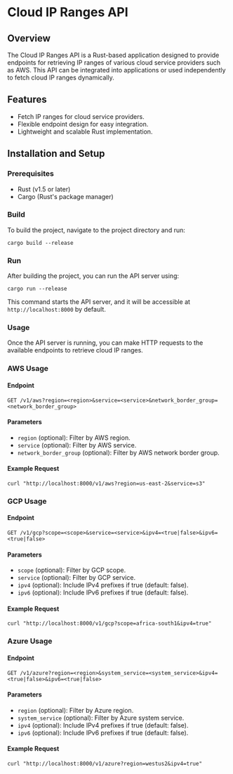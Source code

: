 # Cloud IP Ranges API

## Overview

The Cloud IP Ranges API is a Rust-based application designed to provide endpoints for retrieving IP ranges of various cloud service providers such as AWS. This API can be integrated into applications or used independently to fetch cloud IP ranges dynamically.

## Features

- Fetch IP ranges for cloud service providers.
- Flexible endpoint design for easy integration.
- Lightweight and scalable Rust implementation.

## Installation and Setup

### Prerequisites

- Rust (v1.5 or later)
- Cargo (Rust's package manager)

### Build

To build the project, navigate to the project directory and run:

```
cargo build --release
```

### Run

After building the project, you can run the API server using:

```
cargo run --release
```

This command starts the API server, and it will be accessible at `http://localhost:8000` by default.

### Usage

Once the API server is running, you can make HTTP requests to the available endpoints to retrieve cloud IP ranges.

### AWS Usage

#### Endpoint

```
GET /v1/aws?region=<region>&service=<service>&network_border_group=<network_border_group>
```

#### Parameters

- `region` (optional): Filter by AWS region.
- `service` (optional): Filter by AWS service.
- `network_border_group` (optional): Filter by AWS network border group.

#### Example Request

```
curl "http://localhost:8000/v1/aws?region=us-east-2&service=s3"
```

### GCP Usage

#### Endpoint

```
GET /v1/gcp?scope=<scope>&service=<service>&ipv4=<true|false>&ipv6=<true|false>
```

#### Parameters

- `scope` (optional): Filter by GCP scope.
- `service` (optional): Filter by GCP service.
- `ipv4` (optional): Include IPv4 prefixes if true (default: false).
- `ipv6` (optional): Include IPv6 prefixes if true (default: false).

#### Example Request

```
curl "http://localhost:8000/v1/gcp?scope=africa-south1&ipv4=true"
```

### Azure Usage

#### Endpoint

```
GET /v1/azure?region=<region>&system_service=<system_service>&ipv4=<true|false>&ipv6=<true|false>
```

#### Parameters

- `region` (optional): Filter by Azure region.
- `system_service` (optional): Filter by Azure system service.
- `ipv4` (optional): Include IPv4 prefixes if true (default: false).
- `ipv6` (optional): Include IPv6 prefixes if true (default: false).

#### Example Request

```
curl "http://localhost:8000/v1/azure?region=westus2&ipv4=true"
```